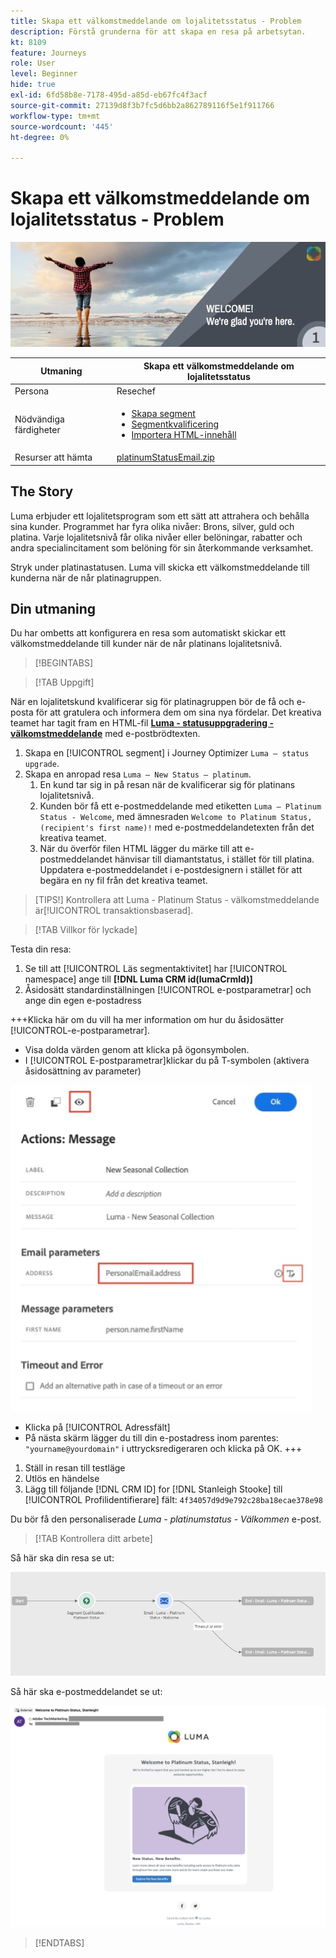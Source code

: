 ```yaml
---
title: Skapa ett välkomstmeddelande om lojalitetsstatus - Problem
description: Förstå grunderna för att skapa en resa på arbetsytan.
kt: 8109
feature: Journeys
role: User
level: Beginner
hide: true
exl-id: 6fd58b8e-7178-495d-a85d-eb67fc4f3acf
source-git-commit: 27139d8f3b7fc5d6bb2a862789116f5e1f911766
workflow-type: tm+mt
source-wordcount: '445'
ht-degree: 0%

---
```


# Skapa ett välkomstmeddelande om lojalitetsstatus - Problem

![Förmånsstatus, välkomstmeddelande - Challenge Banner](/help/challenges/assets/email-assets/luma-transactional-onboarding-1.png)

| Utmaning | Skapa ett välkomstmeddelande om lojalitetsstatus |
|---|---|
| Persona | Resechef |
| Nödvändiga färdigheter | <ul><li>[Skapa segment](https://experienceleague.adobe.com/docs/journey-optimizer-learn/tutorials/profiles-segments-subscriptions/create-segments.html)</li> <li>[Segmentkvalificering](https://experienceleague.adobe.com/docs/journey-optimizer-learn/tutorials/create-journeys/use-case-read-segment-qualification.html)</li><li>[Importera HTML-innehåll](https://experienceleague.adobe.com/docs/journey-optimizer-learn/tutorials/create-messages/create-emails/import-and-author-html-email-content.html)</li></ul> |
| Resurser att hämta | [platinumStatusEmail.zip](/help/challenges/assets/email-assets/platinumStatusEmail.zip) |

## The Story

Luma erbjuder ett lojalitetsprogram som ett sätt att attrahera och behålla sina kunder. Programmet har fyra olika nivåer: Brons, silver, guld och platina. Varje lojalitetsnivå får olika nivåer eller belöningar, rabatter och andra specialincitament som belöning för sin återkommande verksamhet.

Stryk under platinastatusen. Luma vill skicka ett välkomstmeddelande till kunderna när de når platinagruppen.

## Din utmaning

Du har ombetts att konfigurera en resa som automatiskt skickar ett välkomstmeddelande till kunder när de når platinans lojalitetsnivå.

>[!BEGINTABS]

>[!TAB Uppgift]

När en lojalitetskund kvalificerar sig för platinagruppen bör de få och e-posta för att gratulera och informera dem om sina nya fördelar. Det kreativa teamet har tagit fram en HTML-fil **[Luma - statusuppgradering - välkomstmeddelande](/help/challenges/assets/email-assets/StatusUpgradeEmail.zip)** med e-postbrödtexten.

1. Skapa en [!UICONTROL segment] i Journey Optimizer `Luma – status upgrade`.
2. Skapa en anropad resa `Luma – New Status – platinum`.
   1. En kund tar sig in på resan när de kvalificerar sig för platinans lojalitetsnivå.
   2. Kunden bör få ett e-postmeddelande med etiketten `Luma – Platinum Status - Welcome`, med ämnesraden `Welcome to Platinum Status, (recipient's first name)!` med e-postmeddelandetexten från det kreativa teamet.
   3. När du överför filen HTML lägger du märke till att e-postmeddelandet hänvisar till diamantstatus, i stället för till platina. Uppdatera e-postmeddelandet i e-postdesignern i stället för att begära en ny fil från det kreativa teamet.

>[TIPS!]
> Kontrollera att Luma - Platinum Status - välkomstmeddelande är[!UICONTROL transaktionsbaserad].


>[!TAB Villkor för lyckade]

Testa din resa:

1. Se till att [!UICONTROL Läs segmentaktivitet] har [!UICONTROL namespace] ange till **[!DNL Luma CRM id(lumaCrmId)]**
2. Åsidosätt standardinställningen [!UICONTROL e-postparametrar] och ange din egen e-postadress

+++Klicka här om du vill ha mer information om hur du åsidosätter [!UICONTROL-e-postparametrar].

* Visa dolda värden genom att klicka på ögonsymbolen.
* I [!UICONTROL E-postparametrar]klickar du på T-symbolen (aktivera åsidosättning av parameter)

![Åsidosätt e-postparametrar](/help/challenges/assets/c3-override-email-paramters.jpg)

* Klicka på [!UICONTROL Adressfält]
* På nästa skärm lägger du till din e-postadress inom parentes: `"yourname@yourdomain"` i uttrycksredigeraren och klicka på OK.
+++

1. Ställ in resan till testläge
2. Utlös en händelse
3. Lägg till följande [!DNL CRM ID] for [!DNL Stanleigh Stooke] till [!UICONTROL Profilidentifierare] fält: `4f34057d9d9e792c28ba18ecae378e98`

Du bör få den personaliserade *Luma - platinumstatus - Välkommen* e-post.

>[!TAB Kontrollera ditt arbete]

Så här ska din resa se ut:

![platinum-status-upgrade-travel](/help/challenges/assets/journey-luma-status-upgrade.png)


Så här ska e-postmeddelandet se ut:

![Luma - statusuppgradering - välkomstmeddelande](/help/challenges/assets/status-upgrade-welcome-email.png)

>[!ENDTABS]
